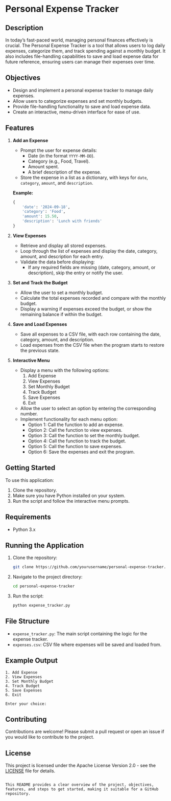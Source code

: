 # Personal Expense Tracker

## Description

In today’s fast-paced world, managing personal finances effectively is crucial. The Personal Expense Tracker is a tool that allows users to log daily expenses, categorize them, and track spending against a monthly budget. It also includes file-handling capabilities to save and load expense data for future reference, ensuring users can manage their expenses over time.

## Objectives

- Design and implement a personal expense tracker to manage daily expenses.
- Allow users to categorize expenses and set monthly budgets.
- Provide file-handling functionality to save and load expense data.
- Create an interactive, menu-driven interface for ease of use.

## Features

1. **Add an Expense**
   - Prompt the user for expense details:
     - Date (in the format `YYYY-MM-DD`).
     - Category (e.g., Food, Travel).
     - Amount spent.
     - A brief description of the expense.
   - Store the expense in a list as a dictionary, with keys for `date`, `category`, `amount`, and `description`.

   **Example:**
   ```python
   {
       'date': '2024-09-18',
       'category': 'Food',
       'amount': 15.50,
       'description': 'Lunch with friends'
   }
   ```

2. **View Expenses**
   - Retrieve and display all stored expenses.
   - Loop through the list of expenses and display the date, category, amount, and description for each entry.
   - Validate the data before displaying:
     - If any required fields are missing (date, category, amount, or description), skip the entry or notify the user.

3. **Set and Track the Budget**
   - Allow the user to set a monthly budget.
   - Calculate the total expenses recorded and compare with the monthly budget.
   - Display a warning if expenses exceed the budget, or show the remaining balance if within the budget.

4. **Save and Load Expenses**
   - Save all expenses to a CSV file, with each row containing the date, category, amount, and description.
   - Load expenses from the CSV file when the program starts to restore the previous state.

5. **Interactive Menu**
   - Display a menu with the following options:
     1. Add Expense
     2. View Expenses
     3. Set Monthly Budget
     4. Track Budget
     5. Save Expenses
     6. Exit
   - Allow the user to select an option by entering the corresponding number.
   - Implement functionality for each menu option:
     - Option 1: Call the function to add an expense.
     - Option 2: Call the function to view expenses.
     - Option 3: Call the function to set the monthly budget.
     - Option 4: Call the function to track the budget.
     - Option 5: Call the function to save expenses.
     - Option 6: Save the expenses and exit the program.

## Getting Started

To use this application:
1. Clone the repository.
2. Make sure you have Python installed on your system.
3. Run the script and follow the interactive menu prompts.

## Requirements

- Python 3.x

## Running the Application

1. Clone the repository:
   ```bash
   git clone https://github.com/yourusername/personal-expense-tracker.git
   ```
2. Navigate to the project directory:
   ```bash
   cd personal-expense-tracker
   ```
3. Run the script:
   ```bash
   python expense_tracker.py
   ```

## File Structure

- `expense_tracker.py`: The main script containing the logic for the expense tracker.
- `expenses.csv`: CSV file where expenses will be saved and loaded from.

## Example Output

```
1. Add Expense
2. View Expenses
3. Set Monthly Budget
4. Track Budget
5. Save Expenses
6. Exit

Enter your choice: 
```

## Contributing

Contributions are welcome! Please submit a pull request or open an issue if you would like to contribute to the project.

## License

This project is licensed under the  Apache License Version 2.0 - see the [LICENSE](LICENSE) file for details.
```

This README provides a clear overview of the project, objectives, features, and steps to get started, making it suitable for a GitHub repository.
